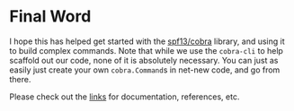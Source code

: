 # Final Word

I hope this has helped get started with the [spf13/cobra](https://github.com/spf13/cobra) library, and using it to build complex commands. Note that while we use the `cobra-cli` to help scaffold out our code, none of it is absolutely necessary. You can just as easily just create your own `cobra.Command`s in net-new code, and go from there.

Please check out the [links](../appendix/links.md]) for documentation, references, etc.